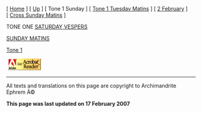 \[ [Home](index.md) \] \[ [Up](annotated_translations.md) \] \[ Tone 1 Sunday \] \[ [Tone 1 Tuesday Matins](tone_1_tuesday_matins.md) \] \[ [2 February](2_february1.md) \] \[ [Cross Sunday Matins](Cross%20Sunday%20Matins.md) \]

TONE ONE
[SATURDAY VESPERS](SatEveComNotes.pdf)

[SUNDAY MATINS](Sun01mc%20notes.pdf)

[Tone 1](tone_1.md)
 

<span style="mso-bidi-font-size: 10.0pt; font-family: Book Antiqua; Translating
Liturgy&lt;/a&gt;&lt;/span&gt;&lt;/font&gt;&lt;/p&gt;
&lt;p&gt;&lt;font size=">  [<img src="getacro.gif" width="88" height="31" />](http://www.adobe.com)</span>

------------------------------------------------------------------------

All texts and translations on this page are copyright to
Archimandrite Ephrem Â©

**This page was last updated on 17 February 2007**
